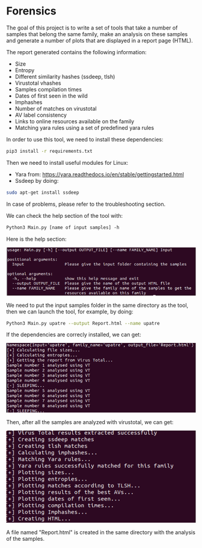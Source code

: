 # Forensics
The goal of this project is to write a set of tools that take a number of samples that belong the same family, make an analysis on these samples and generate a number of plots that are displayed in a report page (HTML). 

The report generated contains the following information: 
* Size
* Entropy
* Different similarity hashes (ssdeep, tlsh)
* Virustotal vhashes
* Samples compilation times
* Dates of first seen in the wild
* Imphashes
* Number of matches on virustotal 
* AV label consistency
* Links to online resources available on the family 
* Matching yara rules using a set of predefined yara rules

In order to use this tool, we need to install these dependencies: 
```bash
pip3 install -r requirements.txt
```
Then we need to install useful modules for Linux:
* Yara from: https://yara.readthedocs.io/en/stable/gettingstarted.html
* Ssdeep by doing: 
```bash
sudo apt-get install ssdeep
```

In case of problems, please refer to the troubleshooting section. 


We can check the help section of the tool with: 
```bash
Python3 Main.py [name of input samples] -h 
```
Here is the help section: 

![Image of help section](help_section.png)

We need to put the input samples folder in the same directory as the tool, then we can launch the tool, for example, by doing: 
```bash
Python3 Main.py upatre --output Report.html --name upatre
```
If the dependencies are correcly installed, we can get: 

![Image of first part of result](1.png)

Then, after all the samples are analyzed with virustotal, we can get: 

![Image of first part of result](2.png)

A file named "Report.html" is created in the same directory with the analysis of the samples. 
